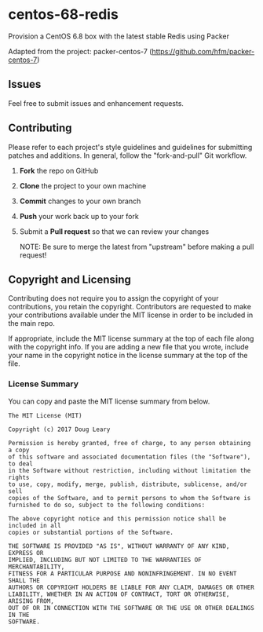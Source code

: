 centos-68-redis
===============

Provision a CentOS 6.8 box with the latest stable Redis using Packer

Adapted from the project: packer-centos-7 (https://github.com/hfm/packer-centos-7)

Issues
------

Feel free to submit issues and enhancement requests.

Contributing
------------

Please refer to each project's style guidelines and guidelines for submitting patches and additions. In general, follow the "fork-and-pull" Git workflow.

 1. **Fork** the repo on GitHub
 2. **Clone** the project to your own machine
 3. **Commit** changes to your own branch
 4. **Push** your work back up to your fork
 5. Submit a **Pull request** so that we can review your changes

     NOTE: Be sure to merge the latest from "upstream" before making a pull request!

Copyright and Licensing
-----------------------

 Contributing does not require you to assign the copyright of your contributions, you retain the copyright. Contributors are requested to make your contributions available under the MIT license in order to be included in the main repo.

If appropriate, include the MIT license summary at the top of each file along with the copyright info. If you are adding a new file that you wrote, include your name in the copyright notice in the license summary at the top of the file.

### License Summary

You can copy and paste the MIT license summary from below.

```
The MIT License (MIT)

Copyright (c) 2017 Doug Leary

Permission is hereby granted, free of charge, to any person obtaining a copy
of this software and associated documentation files (the "Software"), to deal
in the Software without restriction, including without limitation the rights
to use, copy, modify, merge, publish, distribute, sublicense, and/or sell
copies of the Software, and to permit persons to whom the Software is
furnished to do so, subject to the following conditions:

The above copyright notice and this permission notice shall be included in all
copies or substantial portions of the Software.

THE SOFTWARE IS PROVIDED "AS IS", WITHOUT WARRANTY OF ANY KIND, EXPRESS OR
IMPLIED, INCLUDING BUT NOT LIMITED TO THE WARRANTIES OF MERCHANTABILITY,
FITNESS FOR A PARTICULAR PURPOSE AND NONINFRINGEMENT. IN NO EVENT SHALL THE
AUTHORS OR COPYRIGHT HOLDERS BE LIABLE FOR ANY CLAIM, DAMAGES OR OTHER
LIABILITY, WHETHER IN AN ACTION OF CONTRACT, TORT OR OTHERWISE, ARISING FROM,
OUT OF OR IN CONNECTION WITH THE SOFTWARE OR THE USE OR OTHER DEALINGS IN THE
SOFTWARE.

```

